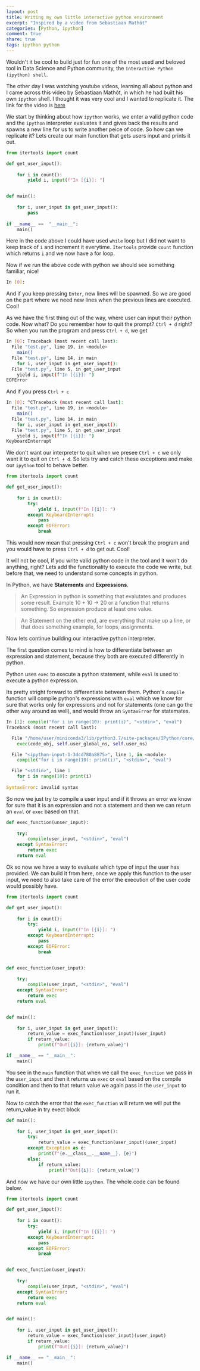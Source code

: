 ```yaml
---
layout: post
title: Writing my own little interactive python environment
excerpt: "Inspired by a video from Sebastiaan Mathôt"
categories: [Python, ipython]
comment: true
share: true
tags: ipython python
---
```


Wouldn't it be cool to build just for fun one of the most used and beloved tool in Data Science and Python community, the `Interactive Python (ipython) shell`.

The other day I was watching youtube videos, learning all about python and I came across this video by Sebastiaan Mathôt, in which he had built his own `ipython` shell. I thought it was very cool and I wanted to replicate it. The link for the video is [here](https://youtu.be/uSmOry4PY0Q)

We start by thinking about how `ipython` works, we enter a valid python code and the `ipython` interpreter evaluates it and gives back the results and spawns a new line for us to write another peice of code. So how can we replicate it? Lets create our main function that gets users input and prints it out. 

```python
from itertools import count

def get_user_input():
    
    for i in count():
        yield i, input(f"In [{i}]: ")


def main():
    
    for i, user_input in get_user_input():
        pass
    
if __name__ ==  "__main__":
    main()
```

Here in the code above I could have used `while` loop but I did not want to keep track of `i` and increment it everytime. `Itertools` provide `count` function which returns `i` and we now have a for loop. 

Now if we run the above code with python we should see something familiar, nice!

```bash
In [0]: 
```

And if you keep pressing `Enter`, new lines will be spawned. So we are good on the part where we need new lines when the previous lines are executed. Cool!

As we have the first thing out of the way, where user can input their python code. Now what? Do you remember how to quit the prompt? `Ctrl + d` right? So when you run the program and press `Ctrl + d`, we get 

```bash 
In [0]: Traceback (most recent call last):
  File "test.py", line 19, in <module>
    main()
  File "test.py", line 14, in main
    for i, user_input in get_user_input():
  File "test.py", line 5, in get_user_input
    yield i, input(f"In [{i}]: ")
EOFError
```
And if you press `Ctrl + c` 
```bash
In [0]: ^CTraceback (most recent call last):
  File "test.py", line 19, in <module>
    main()
  File "test.py", line 14, in main
    for i, user_input in get_user_input():
  File "test.py", line 5, in get_user_input
    yield i, input(f"In [{i}]: ")
KeyboardInterrupt
```
We don't want our interpreter to quit when we presee `Ctrl + c` we only want it to quit on `Ctrl + d`. So lets try and catch these exceptions and make our `ipython` tool to behave better.

```python
from itertools import count

def get_user_input():
    
    for i in count():
        try:
            yield i, input(f"In [{i}]: ")
        except KeyboardInterrupt:
            pass
        except EOFError:
            break
```

This would now mean that pressing `Ctrl + c` won't break the program and you would have to press `Ctrl + d` to get out. Cool!

It will not be cool, if you write valid python code in the tool and it won't do anything, right? Lets add the functionality to execute the code we write, but before that, we need to understand some concepts in python.

In Python, we have **Statements** and **Expressions**. 

> An Expression in python is something that evalutates and produces some result. Example 10 + 10 -> 20 or a function that returns something. So expression produce at least one value.

> An Statement on the other end, are everything that make up a line, or that does something example, for loops, assignments. 

Now lets continue building our interactive python interpreter. 

The first question comes to mind is how to differentiate between an expression and statement, because they both are executed differently in python. 

Python uses `exec` to execute a python statement, while `eval` is used to execute a python expression. 

Its pretty stright forward to differentiate between them. Python's `compile` function will compile python's expressions with `eval` which we know for sure that works only for expressions and not for statements (one can go the other way around as well), and would throw an `SyntaxError` for statemates. 

```python
In [1]: compile("for i in range(10): print(i)", "<stdin>", "eval")                                           
Traceback (most recent call last):

  File "/home/user/miniconda3/lib/python3.7/site-packages/IPython/core/interactiveshell.py", line 3343, in run_code
    exec(code_obj, self.user_global_ns, self.user_ns)

  File "<ipython-input-1-3dcd780a8875>", line 1, in <module>
    compile("for i in range(10): print(i)", "<stdin>", "eval")

  File "<stdin>", line 1
    for i in range(10): print(i)
      ^
SyntaxError: invalid syntax
```
So now we just try to compile a user input and if it throws an error we know for sure that it is an expression and not a statement and then we can return an `eval` or `exec` based on that. 

```python
def exec_function(unser_input):
    
    try:
        compile(user_input, "<stdin>", "eval")
    except SyntaxError:
        return exec
    return eval
```

Ok so now we have a way to evaluate which type of input the user has provided. We can build it from here, once we apply this function to the user input, we need to also take care of the error the execution of the user code would possibly have. 

```python
from itertools import count

def get_user_input():
    
    for i in count():
        try:
            yield i, input(f"In [{i}]: ")
        except KeyboardInterrupt:
            pass
        except EOFError:
            break


def exec_function(user_input):
    
    try:
        compile(user_input, "<stdin>", "eval")
    except SyntaxError:
        return exec
    return eval


def main():
    
    for i, user_input in get_user_input():
        return_value = exec_function(user_input)(user_input)
        if return_value:
            print(f"Out[{i}]: {return_value}")

if __name__ == "__main__":
    main()
```

You see in the `main` function that when we call the `exec_function` we pass in the `user_input` and then it returns us `exec` or `eval` based on the compile condition and then to that return value we again pass in the `user_input` to run it.

Now to catch the error that the `exec_function` will return we will put the return_value in try exect block
```python
def main():
    
    for i, user_input in get_user_input():
        try:
            return_value = exec_function(user_input)(user_input)
        except Exception as e:
            print(f"{e.__class__.__name__}, {e}")
        else:
            if return_value:
                print(f"Out[{i}]: {return_value}")

```
And now we have our own little `ipython`. The whole code can be found below.

```python
from itertools import count

def get_user_input():
    
    for i in count():
        try:
            yield i, input(f"In [{i}]: ")
        except KeyboardInterrupt:
            pass
        except EOFError:
            break


def exec_function(user_input):
    
    try:
        compile(user_input, "<stdin>", "eval")
    except SyntaxError:
        return exec
    return eval


def main():
    
    for i, user_input in get_user_input():
        return_value = exec_function(user_input)(user_input)
        if return_value:
            print(f"Out[{i}]: {return_value}")

if __name__ == "__main__":
    main()
```

